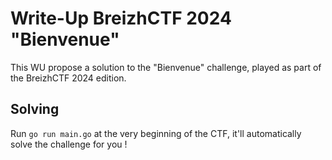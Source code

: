 # Write-Up BreizhCTF 2024 "Bienvenue"

This WU propose a solution to the "Bienvenue" challenge, played as part of the BreizhCTF 2024 edition.

## Solving

Run `go run main.go` at the very beginning of the CTF, it'll automatically solve the challenge for you !
